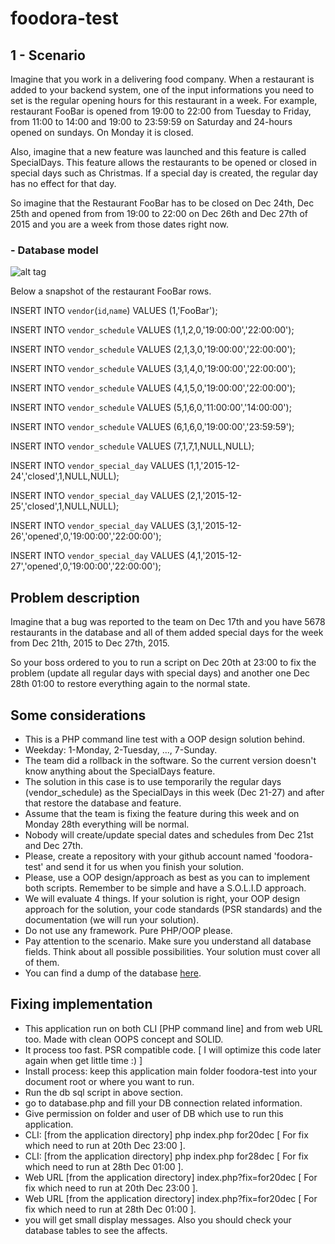 # foodora-test

## 1 - Scenario

Imagine that you work in a delivering food company. When a restaurant is added to your backend system, one of the input informations you need to set is the regular opening hours for this restaurant in a week. For example, restaurant FooBar is opened from 19:00 to 22:00 from Tuesday to Friday, from 11:00 to 14:00 and 19:00 to 23:59:59 on Saturday and 24-hours opened on sundays. On Monday it is closed.

Also, imagine that a new feature was launched and this feature is called SpecialDays. This feature allows the restaurants to be opened or closed in special days such as Christmas. If a special day is created, the regular day has no effect for that day.

So imagine that the Restaurant FooBar has to be closed on Dec 24th, Dec 25th and opened from from 19:00 to 22:00 on Dec 26th and Dec 27th of 2015 and you are a week from those dates right now.

### - Database model

![alt tag](https://www.dropbox.com/s/c8r0e41zjxwtnnu/db.png?raw=1)

Below a snapshot of the restaurant FooBar rows.

INSERT  INTO `vendor`(`id`,`name`) VALUES (1,'FooBar');

INSERT  INTO `vendor_schedule` VALUES (1,1,2,0,'19:00:00','22:00:00');

INSERT  INTO `vendor_schedule` VALUES (2,1,3,0,'19:00:00','22:00:00');

INSERT  INTO `vendor_schedule` VALUES (3,1,4,0,'19:00:00','22:00:00');

INSERT  INTO `vendor_schedule` VALUES (4,1,5,0,'19:00:00','22:00:00');

INSERT  INTO `vendor_schedule` VALUES (5,1,6,0,'11:00:00','14:00:00');

INSERT  INTO `vendor_schedule` VALUES (6,1,6,0,'19:00:00','23:59:59');

INSERT  INTO `vendor_schedule` VALUES (7,1,7,1,NULL,NULL);

INSERT  INTO `vendor_special_day` VALUES (1,1,'2015-12-24','closed',1,NULL,NULL);

INSERT  INTO `vendor_special_day` VALUES (2,1,'2015-12-25','closed',1,NULL,NULL);

INSERT  INTO `vendor_special_day` VALUES (3,1,'2015-12-26','opened',0,'19:00:00','22:00:00');

INSERT  INTO `vendor_special_day` VALUES (4,1,'2015-12-27','opened',0,'19:00:00','22:00:00');

## Problem description

Imagine that a bug was reported to the team on Dec 17th and you have 5678 restaurants in the database and all of them added special days for the week from Dec 21th, 2015 to Dec 27th, 2015.

So your boss ordered to you to run a script on Dec 20th at 23:00 to fix the problem (update all regular days with special days) and another one Dec 28th 01:00 to restore everything again to the normal state.

## Some considerations

- This is a PHP command line test with a OOP design solution behind. 
- Weekday: 1-Monday, 2-Tuesday, ..., 7-Sunday.
- The team did a rollback in the software. So the current version doesn't know anything about the SpecialDays feature.
- The solution in this case is to use temporarily the regular days (vendor_schedule) as the SpecialDays in this week (Dec 21-27) and after that restore the database and feature.
- Assume that the team is fixing the feature during this week and on Monday 28th everything will be normal.
- Nobody will create/update special dates and schedules from Dec 21st and Dec 27th.
- Please, create a repository with your github account named 'foodora-test' and send it for us when you finish your solution.
- Please, use a OOP design/approach as best as you can to implement both scripts. Remember to be simple and have a S.O.L.I.D approach.
- We will evaluate 4 things. If your solution is right, your OOP design approach for the solution, your code standards (PSR standards) and the documentation (we will run your solution).
- Do not use any framework. Pure PHP/OOP please.
- Pay attention to the scenario. Make sure you understand all database fields. Think about all possible possibilities. Your solution must cover all of them.
- You can find a dump of the database [here](https://gist.github.com/leandrolages/e0423a2c56ab32c4e691#file-foodora-test-dump-sql).

## Fixing implementation

- This application run on both CLI [PHP command line] and from web URL too. Made with clean OOPS concept and SOLID.
- It process too fast. PSR compatible code. [ I will optimize this code later again when get little time :) ]
- Install process: keep this application main folder foodora-test into your document root or where you want to run.
- Run the db sql script in above section.
- go to database.php and fill your DB connection related information.
- Give permission on folder and user of DB which use to run this application.
- CLI: [from the application directory]  php index.php for20dec [ For fix which need to run at 20th Dec 23:00 ].
- CLI: [from the application directory]  php index.php for28dec [ For fix which need to run at 28th Dec 01:00 ].
- Web URL [from the application directory] index.php?fix=for20dec [ For fix which need to run at 20th Dec 23:00 ].
- Web URL [from the application directory] index.php?fix=for20dec [ For fix which need to run at 28th Dec 01:00 ].
- you will get small display messages. Also you should check your database tables to see the affects.

